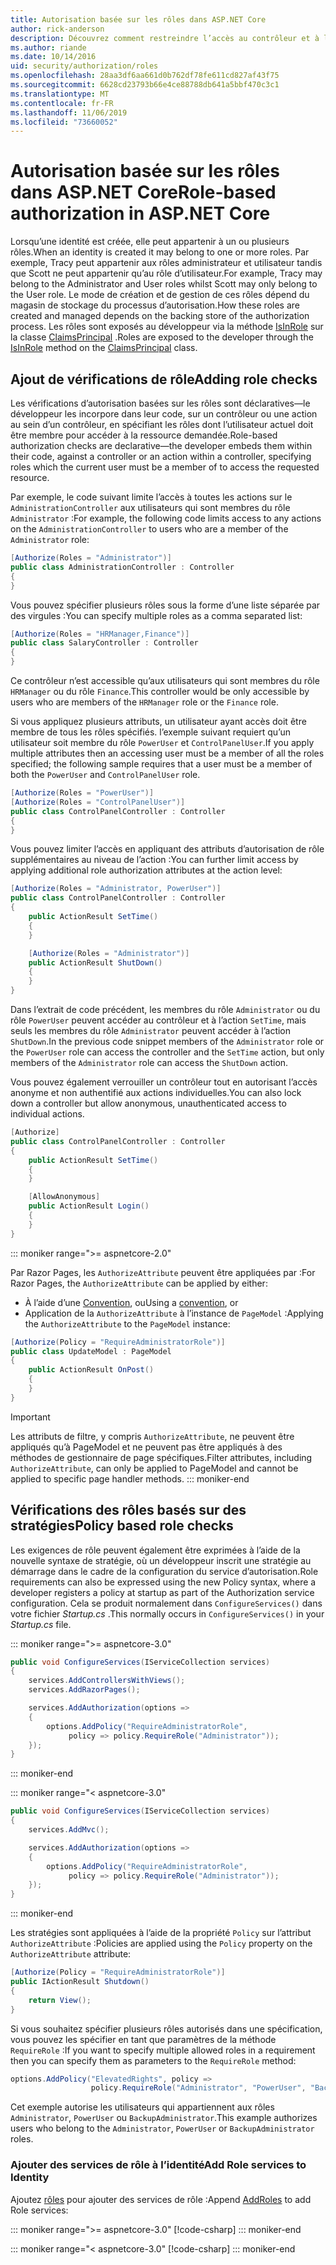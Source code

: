 ```yaml
---
title: Autorisation basée sur les rôles dans ASP.NET Core
author: rick-anderson
description: Découvrez comment restreindre l’accès au contrôleur et à l’action ASP.NET Core en passant des rôles à l’attribut Authorize.
ms.author: riande
ms.date: 10/14/2016
uid: security/authorization/roles
ms.openlocfilehash: 28aa3df6aa661d0b762df78fe611cd827af43f75
ms.sourcegitcommit: 6628cd23793b66e4ce88788db641a5bbf470c3c1
ms.translationtype: MT
ms.contentlocale: fr-FR
ms.lasthandoff: 11/06/2019
ms.locfileid: "73660052"
---
```

# <a name="role-based-authorization-in-aspnet-core"></a><span data-ttu-id="d7b68-103">Autorisation basée sur les rôles dans ASP.NET Core</span><span class="sxs-lookup"><span data-stu-id="d7b68-103">Role-based authorization in ASP.NET Core</span></span>

<a name="security-authorization-role-based"></a>

<span data-ttu-id="d7b68-104">Lorsqu’une identité est créée, elle peut appartenir à un ou plusieurs rôles.</span><span class="sxs-lookup"><span data-stu-id="d7b68-104">When an identity is created it may belong to one or more roles.</span></span> <span data-ttu-id="d7b68-105">Par exemple, Tracy peut appartenir aux rôles administrateur et utilisateur tandis que Scott ne peut appartenir qu’au rôle d’utilisateur.</span><span class="sxs-lookup"><span data-stu-id="d7b68-105">For example, Tracy may belong to the Administrator and User roles whilst Scott may only belong to the User role.</span></span> <span data-ttu-id="d7b68-106">Le mode de création et de gestion de ces rôles dépend du magasin de stockage du processus d’autorisation.</span><span class="sxs-lookup"><span data-stu-id="d7b68-106">How these roles are created and managed depends on the backing store of the authorization process.</span></span> <span data-ttu-id="d7b68-107">Les rôles sont exposés au développeur via la méthode [IsInRole](/dotnet/api/system.security.principal.genericprincipal.isinrole) sur la classe [ClaimsPrincipal](/dotnet/api/system.security.claims.claimsprincipal) .</span><span class="sxs-lookup"><span data-stu-id="d7b68-107">Roles are exposed to the developer through the [IsInRole](/dotnet/api/system.security.principal.genericprincipal.isinrole) method on the [ClaimsPrincipal](/dotnet/api/system.security.claims.claimsprincipal) class.</span></span>

## <a name="adding-role-checks"></a><span data-ttu-id="d7b68-108">Ajout de vérifications de rôle</span><span class="sxs-lookup"><span data-stu-id="d7b68-108">Adding role checks</span></span>

<span data-ttu-id="d7b68-109">Les vérifications d’autorisation basées sur les rôles sont déclaratives&mdash;le développeur les incorpore dans leur code, sur un contrôleur ou une action au sein d’un contrôleur, en spécifiant les rôles dont l’utilisateur actuel doit être membre pour accéder à la ressource demandée.</span><span class="sxs-lookup"><span data-stu-id="d7b68-109">Role-based authorization checks are declarative&mdash;the developer embeds them within their code, against a controller or an action within a controller, specifying roles which the current user must be a member of to access the requested resource.</span></span>

<span data-ttu-id="d7b68-110">Par exemple, le code suivant limite l’accès à toutes les actions sur le `AdministrationController` aux utilisateurs qui sont membres du rôle `Administrator` :</span><span class="sxs-lookup"><span data-stu-id="d7b68-110">For example, the following code limits access to any actions on the `AdministrationController` to users who are a member of the `Administrator` role:</span></span>

```csharp
[Authorize(Roles = "Administrator")]
public class AdministrationController : Controller
{
}
```

<span data-ttu-id="d7b68-111">Vous pouvez spécifier plusieurs rôles sous la forme d’une liste séparée par des virgules :</span><span class="sxs-lookup"><span data-stu-id="d7b68-111">You can specify multiple roles as a comma separated list:</span></span>

```csharp
[Authorize(Roles = "HRManager,Finance")]
public class SalaryController : Controller
{
}
```

<span data-ttu-id="d7b68-112">Ce contrôleur n’est accessible qu’aux utilisateurs qui sont membres du rôle `HRManager` ou du rôle `Finance`.</span><span class="sxs-lookup"><span data-stu-id="d7b68-112">This controller would be only accessible by users who are members of the `HRManager` role or the `Finance` role.</span></span>

<span data-ttu-id="d7b68-113">Si vous appliquez plusieurs attributs, un utilisateur ayant accès doit être membre de tous les rôles spécifiés. l’exemple suivant requiert qu’un utilisateur soit membre du rôle `PowerUser` et `ControlPanelUser`.</span><span class="sxs-lookup"><span data-stu-id="d7b68-113">If you apply multiple attributes then an accessing user must be a member of all the roles specified; the following sample requires that a user must be a member of both the `PowerUser` and `ControlPanelUser` role.</span></span>

```csharp
[Authorize(Roles = "PowerUser")]
[Authorize(Roles = "ControlPanelUser")]
public class ControlPanelController : Controller
{
}
```

<span data-ttu-id="d7b68-114">Vous pouvez limiter l’accès en appliquant des attributs d’autorisation de rôle supplémentaires au niveau de l’action :</span><span class="sxs-lookup"><span data-stu-id="d7b68-114">You can further limit access by applying additional role authorization attributes at the action level:</span></span>

```csharp
[Authorize(Roles = "Administrator, PowerUser")]
public class ControlPanelController : Controller
{
    public ActionResult SetTime()
    {
    }

    [Authorize(Roles = "Administrator")]
    public ActionResult ShutDown()
    {
    }
}
```

<span data-ttu-id="d7b68-115">Dans l’extrait de code précédent, les membres du rôle `Administrator` ou du rôle `PowerUser` peuvent accéder au contrôleur et à l’action `SetTime`, mais seuls les membres du rôle `Administrator` peuvent accéder à l’action `ShutDown`.</span><span class="sxs-lookup"><span data-stu-id="d7b68-115">In the previous code snippet members of the `Administrator` role or the `PowerUser` role can access the controller and the `SetTime` action, but only members of the `Administrator` role can access the `ShutDown` action.</span></span>

<span data-ttu-id="d7b68-116">Vous pouvez également verrouiller un contrôleur tout en autorisant l’accès anonyme et non authentifié aux actions individuelles.</span><span class="sxs-lookup"><span data-stu-id="d7b68-116">You can also lock down a controller but allow anonymous, unauthenticated access to individual actions.</span></span>

```csharp
[Authorize]
public class ControlPanelController : Controller
{
    public ActionResult SetTime()
    {
    }

    [AllowAnonymous]
    public ActionResult Login()
    {
    }
}
```

::: moniker range=">= aspnetcore-2.0"

<span data-ttu-id="d7b68-117">Par Razor Pages, les `AuthorizeAttribute` peuvent être appliquées par :</span><span class="sxs-lookup"><span data-stu-id="d7b68-117">For Razor Pages, the `AuthorizeAttribute` can be applied by either:</span></span>

* <span data-ttu-id="d7b68-118">À l’aide d’une [Convention](xref:razor-pages/razor-pages-conventions#page-model-action-conventions), ou</span><span class="sxs-lookup"><span data-stu-id="d7b68-118">Using a [convention](xref:razor-pages/razor-pages-conventions#page-model-action-conventions), or</span></span>
* <span data-ttu-id="d7b68-119">Application de la `AuthorizeAttribute` à l’instance de `PageModel` :</span><span class="sxs-lookup"><span data-stu-id="d7b68-119">Applying the `AuthorizeAttribute` to the `PageModel` instance:</span></span>

```csharp
[Authorize(Policy = "RequireAdministratorRole")]
public class UpdateModel : PageModel
{
    public ActionResult OnPost()
    {
    }
}
```

> [!IMPORTANT]
> <span data-ttu-id="d7b68-120">Les attributs de filtre, y compris `AuthorizeAttribute`, ne peuvent être appliqués qu’à PageModel et ne peuvent pas être appliqués à des méthodes de gestionnaire de page spécifiques.</span><span class="sxs-lookup"><span data-stu-id="d7b68-120">Filter attributes, including `AuthorizeAttribute`, can only be applied to PageModel and cannot be applied to specific page handler methods.</span></span>
::: moniker-end

<a name="security-authorization-role-policy"></a>

## <a name="policy-based-role-checks"></a><span data-ttu-id="d7b68-121">Vérifications des rôles basés sur des stratégies</span><span class="sxs-lookup"><span data-stu-id="d7b68-121">Policy based role checks</span></span>

<span data-ttu-id="d7b68-122">Les exigences de rôle peuvent également être exprimées à l’aide de la nouvelle syntaxe de stratégie, où un développeur inscrit une stratégie au démarrage dans le cadre de la configuration du service d’autorisation.</span><span class="sxs-lookup"><span data-stu-id="d7b68-122">Role requirements can also be expressed using the new Policy syntax, where a developer registers a policy at startup as part of the Authorization service configuration.</span></span> <span data-ttu-id="d7b68-123">Cela se produit normalement dans `ConfigureServices()` dans votre fichier *Startup.cs* .</span><span class="sxs-lookup"><span data-stu-id="d7b68-123">This normally occurs in `ConfigureServices()` in your *Startup.cs* file.</span></span>

::: moniker range=">= aspnetcore-3.0"
```csharp
public void ConfigureServices(IServiceCollection services)
{
    services.AddControllersWithViews();
    services.AddRazorPages();

    services.AddAuthorization(options =>
    {
        options.AddPolicy("RequireAdministratorRole",
             policy => policy.RequireRole("Administrator"));
    });
}
```
::: moniker-end

::: moniker range="< aspnetcore-3.0"
```csharp
public void ConfigureServices(IServiceCollection services)
{
    services.AddMvc();

    services.AddAuthorization(options =>
    {
        options.AddPolicy("RequireAdministratorRole",
             policy => policy.RequireRole("Administrator"));
    });
}
```
::: moniker-end

<span data-ttu-id="d7b68-124">Les stratégies sont appliquées à l’aide de la propriété `Policy` sur l’attribut `AuthorizeAttribute` :</span><span class="sxs-lookup"><span data-stu-id="d7b68-124">Policies are applied using the `Policy` property on the `AuthorizeAttribute` attribute:</span></span>

```csharp
[Authorize(Policy = "RequireAdministratorRole")]
public IActionResult Shutdown()
{
    return View();
}
```

<span data-ttu-id="d7b68-125">Si vous souhaitez spécifier plusieurs rôles autorisés dans une spécification, vous pouvez les spécifier en tant que paramètres de la méthode `RequireRole` :</span><span class="sxs-lookup"><span data-stu-id="d7b68-125">If you want to specify multiple allowed roles in a requirement then you can specify them as parameters to the `RequireRole` method:</span></span>

```csharp
options.AddPolicy("ElevatedRights", policy =>
                  policy.RequireRole("Administrator", "PowerUser", "BackupAdministrator"));
```

<span data-ttu-id="d7b68-126">Cet exemple autorise les utilisateurs qui appartiennent aux rôles `Administrator`, `PowerUser` ou `BackupAdministrator`.</span><span class="sxs-lookup"><span data-stu-id="d7b68-126">This example authorizes users who belong to the `Administrator`, `PowerUser` or `BackupAdministrator` roles.</span></span>

### <a name="add-role-services-to-identity"></a><span data-ttu-id="d7b68-127">Ajouter des services de rôle à l’identité</span><span class="sxs-lookup"><span data-stu-id="d7b68-127">Add Role services to Identity</span></span>

<span data-ttu-id="d7b68-128">Ajoutez [rôles](/dotnet/api/microsoft.aspnetcore.identity.identitybuilder.addroles#Microsoft_AspNetCore_Identity_IdentityBuilder_AddRoles__1) pour ajouter des services de rôle :</span><span class="sxs-lookup"><span data-stu-id="d7b68-128">Append [AddRoles](/dotnet/api/microsoft.aspnetcore.identity.identitybuilder.addroles#Microsoft_AspNetCore_Identity_IdentityBuilder_AddRoles__1) to add Role services:</span></span>

::: moniker range=">= aspnetcore-3.0"
[!code-csharp[](roles/samples/3_0/Startup.cs?name=snippet&highlight=7)]
::: moniker-end

::: moniker range="< aspnetcore-3.0"
[!code-csharp[](roles/samples/2_2/Startup.cs?name=snippet&highlight=7)]
::: moniker-end

